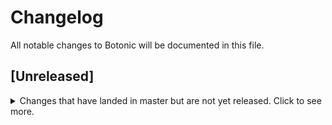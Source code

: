 # Changelog

All notable changes to Botonic will be documented in this file.

## [Unreleased]

<details>
  <summary>
    Changes that have landed in master but are not yet released.
    Click to see more.
  </summary>
  
## [0.31.0] - 2024-mm-dd

### Added

### Changed

- [upgrade to `react 18`](https://github.com/hubtype/botonic/pull/2939)
- [`WebchatApp` with typescript](https://github.com/hubtype/botonic/pull/2945)
- [`Webchat` component with typescript](https://github.com/hubtype/botonic/pull/2947)
- [`Header` component with typescript](https://github.com/hubtype/botonic/pull/2949)
- [fix types and tests](https://github.com/hubtype/botonic/pull/2950)
- [`WebchatReplies` and `Reply` with typescript](https://github.com/hubtype/botonic/pull/2952)

### Fixed

</details>
